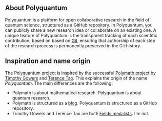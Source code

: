 ## About Polyquantum
Polyquantum is a platform for open collaborative research in the field of quantum science, structured as a GitHub repository. In Polyquantum, you can publicly share a new research idea or collaborate on an existing one. A unique feature of Polyquantum is the transparent tracking of each scientific contribution, based on based on [Git](https://en.wikipedia.org/wiki/Git), ensuring that authorship of each step of the research process is permanently preserved in the Git history. 


## Inspiration and name origin
The Polyquantum project is inspired by the successful [Polymath project](https://en.wikipedia.org/wiki/Polymath_Project) by  [Timothy Gowers](https://en.wikipedia.org/wiki/Timothy_Gowers) and [Terence Tao](https://en.wikipedia.org/wiki/Terence_Tao). This explains the origin of the name _Polyquantum_. 
The main differences are the following:
 - Polymath is about mathematical research. Polyquantum is about quantum research.
 - Polymath is structured as a [blog](https://polymathprojects.org/). Polyquantum is structured as a GitHub repository.
 - Timothy Gowers and Terence Tao are both [Fields medalists](https://en.wikipedia.org/wiki/Fields_Medal). I'm not.
